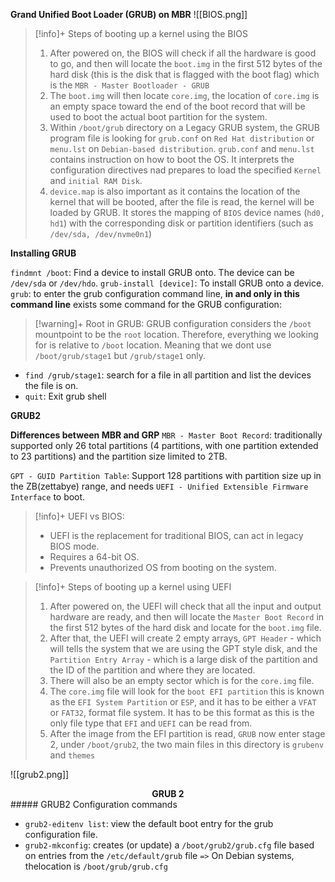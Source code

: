 **Grand Unified Boot Loader (GRUB) on MBR**
![[BIOS.png]]

>[!info]+ Steps of booting up a kernel using the BIOS
>1. After powered on, the BIOS will check if all the hardware is good to go, and then will locate the `boot.img` in the first 512 bytes of the hard disk (this is the disk that is flagged with the boot flag) which is the `MBR - Master Bootloader - GRUB`
>2. The `boot.img` will then locate `core.img`, the location of `core.img` is an empty space toward the end of the boot record that will be used to boot the actual boot partition for the system.
>3. Within `/boot/grub` directory on a Legacy GRUB system, the GRUB program file is looking for `grub.conf` on `Red Hat distribution` or `menu.lst` on `Debian-based distribution`. `grub.conf` and `menu.lst` contains instruction on how to boot the OS. It interprets the configuration directives nad prepares to load the specified `Kernel` and `initial RAM Disk`.
>4. `device.map` is also important as it contains the location of the kernel that will be booted, after the file is read, the kernel will be loaded by GRUB. It stores the mapping of `BIOS` device names (`hd0, hd1`) with the corresponding disk or partition identifiers (such as `/dev/sda, /dev/nvme0n1`)

**Installing GRUB**

`findmnt /boot`: Find a device to install GRUB onto. The device can be `/dev/sda` or `/dev/hdo`.
`grub-install [device]`: To install GRUB onto a device.
`grub`: to enter the grub configuration command line, **in and only in this command line** exists some command for the GRUB configuration:

>[!warning]+ Root in GRUB:
>GRUB configuration considers the `/boot` mountpoint to be the `root` location. Therefore, everything we looking for is relative to `/boot` location. 
>Meaning that we dont use `/boot/grub/stage1` but `/grub/stage1` only.

- `find /grub/stage1`: search for a file in all partition and list the devices the file is on.
- `quit`: Exit grub shell

**GRUB2**

**Differences between MBR and GRP**
`MBR - Master Boot Record`: traditionally supported only 26 total partitions (4 partitions, with one partition extended to 23 partitions) and the partition size limited to 2TB.

`GPT - GUID Partition Table`: Support 128 partitions with partition size up in the ZB(zettabye) range, and needs `UEFI - Unified Extensible Firmware Interface` to boot.

>[!info]+ UEFI vs BIOS:
>+ UEFI is the replacement for traditional BIOS, can act in legacy BIOS mode.
>+ Requires a 64-bit OS.
>+ Prevents unauthorized OS from booting on the system.


>[!info]+ Steps of booting up a kernel using UEFI
>1. After powered on, the UEFI will check that all the input and output hardware are ready, and then will locate the `Master Boot Record` in the first 512 bytes of the hard disk and locate for the `boot.img` file.
>2. After that, the UEFI will create 2 empty arrays, `GPT Header` - which will tells the system that we are using the GPT style disk, and the `Partition Entry Array` - which is a large disk of the partition and the ID of the partition and where they are located.
>3. There will also be an empty sector which is for the `core.img` file.
>4. The `core.img` file will look for the `boot EFI partition` this is known as the `EFI System Partition` or `ESP`, and it has to be either a `VFAT` or `FAT32`, format file system. It has to be this format as this is the only file type that `EFI` and `UEFI` can be read from.
>5. After the image from the EFI partition is read, `GRUB` now enter stage 2, under `/boot/grub2`, the two main files in this directory is `grubenv` and `themes`

![[grub2.png]]
<figcaption style="text-align: center;font-weight: bold;">GRUB 2</figcaption>
##### GRUB2 Configuration commands

+ `grub2-editenv list`: view the default boot entry for the grub configuration file.
+ `grub2-mkconfig`: creates (or update) a `/boot/grub2/grub.cfg` file based on entries from the `/etc/default/grub` file
`=>` On Debian systems, thelocation is `/boot/grub/grub.cfg`

